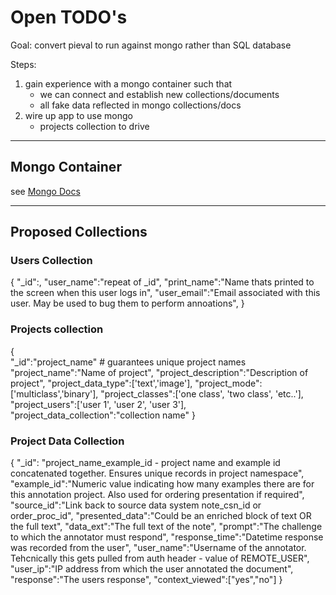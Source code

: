 # Open TODO's

Goal: convert pieval to run against mongo rather than SQL database

Steps:
1. gain experience with a mongo container such that
    - we can connect and establish new collections/documents
    - all fake data reflected in mongo collections/docs
1. wire up app to use mongo
    - projects collection to drive

---
## Mongo Container

see [Mongo Docs](mongo_container.md)


---
## Proposed Collections

### Users Collection
{
    "_id":<autogenerated>,
    "user_name":"repeat of _id",
    "print_name":"Name thats printed to the screen when this user logs in",
    "user_email":"Email associated with this user.  May be used to bug them to perform annoations",
}

### Projects collection
{   
    "_id":"project_name" # guarantees unique project names
    "project_name":"Name of project",
    "project_description":"Description of project",
    "project_data_type":['text','image'],
    "project_mode":['multiclass','binary'],
    "project_classes":['one class', 'two class', 'etc..'],
    "project_users":['user 1', 'user 2', 'user 3'],
    "project_data_collection":"collection name"
}

### Project Data Collection
{
    "_id": "project_name_example_id - project name and example id concatenated together.  Ensures unique records in project namespace",
    "example_id":"Numeric value indicating how many examples there are for this annotation project.  Also used for ordering presentation if required",
    "source_id":"Link back to source data system note_csn_id or order_proc_id",
    "presented_data":"Could be an enriched block of text OR the full text",
    "data_ext":"The full text of the note",
    "prompt":"The challenge to which the annotator must respond",
    "response_time":"Datetime response was recorded from the user",
    "user_name":"Username of the annotator.  Tehcnically this gets pulled from auth header - value of REMOTE_USER",
    "user_ip":"IP address from which the user annotated the document",
    "response":"The users response",
    "context_viewed":["yes","no"]
}